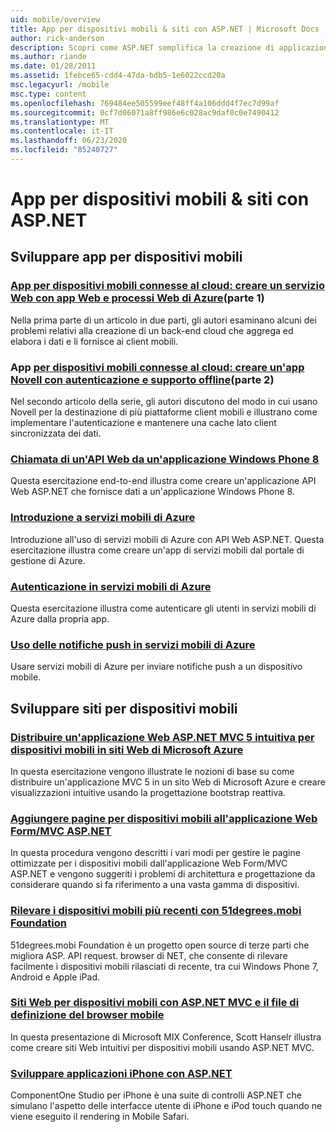 ```yaml
---
uid: mobile/overview
title: App per dispositivi mobili & siti con ASP.NET | Microsoft Docs
author: rick-anderson
description: Scopri come ASP.NET semplifica la creazione di applicazioni Web per dispositivi mobili
ms.author: riande
ms.date: 01/28/2011
ms.assetid: 1febce65-cdd4-47da-bdb5-1e6022ccd20a
msc.legacyurl: /mobile
msc.type: content
ms.openlocfilehash: 769484ee505599eef48ff4a106ddd4f7ec7d99af
ms.sourcegitcommit: 0cf7d06071a8ff986e6c028ac9daf0c0e7490412
ms.translationtype: MT
ms.contentlocale: it-IT
ms.lasthandoff: 06/23/2020
ms.locfileid: "85240727"
---
```

# <a name="mobile-apps--sites-with-aspnet"></a>App per dispositivi mobili & siti con ASP.NET

## <a name="develop-mobile-apps"></a>Sviluppare app per dispositivi mobili

### <a name="cloud-connected-mobile-apps---create-a-web-service-with-azure-web-apps-and-webjobspart-1"></a>[App per dispositivi mobili connesse al cloud: creare un servizio Web con app Web e processi Web di Azure](https://msdn.microsoft.com/magazine/mt185572)(parte 1)

Nella prima parte di un articolo in due parti, gli autori esaminano alcuni dei problemi relativi alla creazione di un back-end cloud che aggrega ed elabora i dati e li fornisce ai client mobili.

### <a name="cloud-connected-mobile-apps---build-a-xamarin-app-with-authentication-and-offline-supportpart-2"></a>App [per dispositivi mobili connesse al cloud: creare un'app Novell con autenticazione e supporto offline](https://msdn.microsoft.com/magazine/mt422581.aspx)(parte 2)

Nel secondo articolo della serie, gli autori discutono del modo in cui usano Novell per la destinazione di più piattaforme client mobili e illustrano come implementare l'autenticazione e mantenere una cache lato client sincronizzata dei dati.

### <a name="calling-web-api-from-a-windows-phone-8-application"></a>[Chiamata di un'API Web da un'applicazione Windows Phone 8](../web-api/overview/mobile-clients/calling-web-api-from-a-windows-phone-8-application.md)

Questa esercitazione end-to-end illustra come creare un'applicazione API Web ASP.NET che fornisce dati a un'applicazione Windows Phone 8.

### <a name="get-started-with-azure-mobile-services"></a>[Introduzione a servizi mobili di Azure](https://azure.microsoft.com/documentation/articles/mobile-services-dotnet-backend-windows-store-dotnet-get-started?WT.mc_id=zumo_aspnet)

Introduzione all'uso di servizi mobili di Azure con API Web ASP.NET. Questa esercitazione illustra come creare un'app di servizi mobili dal portale di gestione di Azure.

### <a name="authentication-in-azure-mobile-services"></a>[Autenticazione in servizi mobili di Azure](https://azure.microsoft.com/documentation/articles/mobile-services-dotnet-backend-windows-store-dotnet-get-started-users/?WT.mc_id=zumo_aspnet)

Questa esercitazione illustra come autenticare gli utenti in servizi mobili di Azure dalla propria app.

### <a name="using-push-notifications-in-azure-mobile-services"></a>[Uso delle notifiche push in servizi mobili di Azure](https://azure.microsoft.com/documentation/articles/mobile-services-dotnet-backend-windows-store-dotnet-get-started-push/?WT.mc_id=zumo_aspnet)

Usare servizi mobili di Azure per inviare notifiche push a un dispositivo mobile.

## <a name="develop-mobile-sites"></a>Sviluppare siti per dispositivi mobili

### <a name="deploy-an-mobile-friendly-aspnet-mvc-5-web-application-on-windows-azure-web-sites"></a>[Distribuire un'applicazione Web ASP.NET MVC 5 intuitiva per dispositivi mobili in siti Web di Microsoft Azure](https://docs.microsoft.com/azure/app-service-web/web-sites-dotnet-deploy-aspnet-mvc-mobile-app)

In questa esercitazione vengono illustrate le nozioni di base su come distribuire un'applicazione MVC 5 in un sito Web di Microsoft Azure e creare visualizzazioni intuitive usando la progettazione bootstrap reattiva.

### <a name="add-mobile-pages-to-your-aspnet-web-forms--mvc-application"></a>[Aggiungere pagine per dispositivi mobili all'applicazione Web Form/MVC ASP.NET](../whitepapers/add-mobile-pages-to-your-aspnet-web-forms-mvc-application.md)

In questa procedura vengono descritti i vari modi per gestire le pagine ottimizzate per i dispositivi mobili dall'applicazione Web Form/MVC ASP.NET e vengono suggeriti i problemi di architettura e progettazione da considerare quando si fa riferimento a una vasta gamma di dispositivi.

### <a name="detect-the-latest-mobile-devices-using-51degreesmobi-foundation"></a>[Rilevare i dispositivi mobili più recenti con 51degrees.mobi Foundation](https://github.com/51Degrees/dotNET-Device-Detection)

51degrees.mobi Foundation è un progetto open source di terze parti che migliora ASP. API request. browser di NET, che consente di rilevare facilmente i dispositivi mobili rilasciati di recente, tra cui Windows Phone 7, Android e Apple iPad.

### <a name="mobile-web-sites-with-aspnet-mvc-and-the-mobile-browser-definition-file"></a>[Siti Web per dispositivi mobili con ASP.NET MVC e il file di definizione del browser mobile](http://www.hanselman.com/blog/MixMobileWebSitesWithASPNETMVCAndTheMobileBrowserDefinitionFile.aspx)

In questa presentazione di Microsoft MIX Conference, Scott Hanselr illustra come creare siti Web intuitivi per dispositivi mobili usando ASP.NET MVC.

### <a name="develop-iphone-applications-with-aspnet"></a>[Sviluppare applicazioni iPhone con ASP.NET](https://www.componentsource.com/product/componentone-studio-for-iphone)

ComponentOne Studio per iPhone è una suite di controlli ASP.NET che simulano l'aspetto delle interfacce utente di iPhone e iPod touch quando ne viene eseguito il rendering in Mobile Safari.
